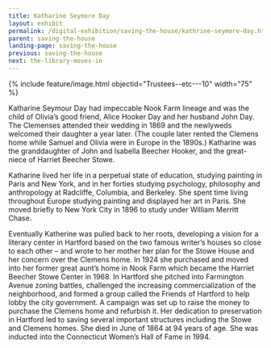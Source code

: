 ```yaml
---
title: Katharine Seymore Day
layout: exhibit
permalink: /digital-exhibition/saving-the-house/kathrine-seymore-day.html
parent: saving-the-house
landing-page: saving-the-house
previous: saving-the-house
next: the-library-moves-in
---
```


{% include feature/image.html objectid="Trustees--etc---10" width="75" %}

Katharine Seymour Day had impeccable Nook Farm lineage and was the child of Olivia’s good friend, Alice Hooker Day and her husband John Day. The Clemenses attended their wedding in 1869 and the newlyweds welcomed their daughter a year later. (The couple later rented the Clemens home while Samuel and Olivia were in Europe in the 1890s.) Katharine was the granddaughter of John and Isabella Beecher Hooker, and the great-niece of Harriet Beecher Stowe. 

Katharine lived her life in a perpetual state of education, studying painting in Paris and New York, and in her forties studying psychology, philosophy and anthropology at Radcliffe, Columbia, and Berkeley.  She spent time living throughout Europe studying painting and displayed her art in Paris. She moved briefly to New York City in 1896 to study under William Merritt Chase. 

Eventually Katherine was pulled back to her roots, developing a  vision for a literary center in Hartford based on the two famous writer’s houses so close to each other – and wrote to her mother her plan for the Stowe House and her concern over the Clemens home. In 1924 she purchased and moved into her former great aunt’s home in Nook Farm which became the Harriet Beecher Stowe Center in 1968. In Hartford she pitched into Farmington Avenue zoning battles, challenged the increasing commercialization of the neighborhood, and formed a group called the Friends of Hartford to help lobby the city government. A campaign was set up to raise the money to purchase the Clemens home and refurbish it. Her dedication to preservation in Hartford led to saving several important structures including the Stowe and Clemens homes. She died in June of 1864 at 94 years of age. She was inducted into the Connecticut Women’s Hall of Fame in 1994.
